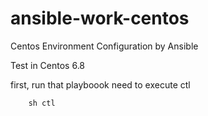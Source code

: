 # ansible-work-centos
Centos Environment Configuration by Ansible

Test in Centos 6.8

first, run that playboook need to execute ctl

		sh ctl